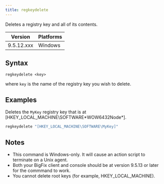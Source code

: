 ```yaml
---
title: regkeydelete
---
```



Deletes a registry key and all of its contents.

Version |	Platforms
--- | ---
9.5.12.xxx | Windows

## Syntax

```regkeydelete <key>```

where `key` is the name of the registry key you wish to delete.

## Examples

Deletes the `MyKey` registry key that is at [HKEY_LOCAL_MACHINE\SOFTWARE\*WOW6432Node*].

```actionscript
regkeydelete "[HKEY_LOCAL_MACHINE\SOFTWARE\MyKey]" 
```

## Notes

- This command is Windows-only. It will cause an action script to terminate on a Unix agent.
- Both your BigFix client and console should be at version 9.5.13 or later for the commmand to work.
- You cannot delete root keys (for example, HKEY_LOCAL_MACHINE).
